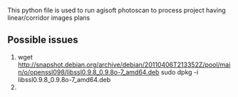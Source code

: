 This python file is used to run agisoft photoscan to process project having
linear/corridor images plans

## Possible issues
1. wget http://snapshot.debian.org/archive/debian/20110406T213352Z/pool/main/o/openssl098/libssl0.9.8_0.9.8o-7_amd64.deb
   sudo dpkg -i libssl0.9.8_0.9.8o-7_amd64.deb
2. 